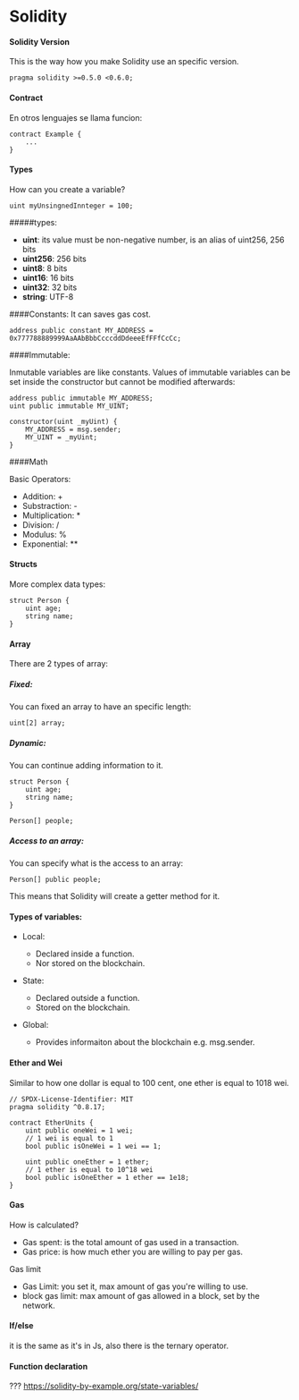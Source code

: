 # Solidity

#### Solidity Version
This is the way how you make Solidity use an specific version.

    pragma solidity >=0.5.0 <0.6.0;


#### Contract
En otros lenguajes se llama funcion:

    contract Example {
        ...
    }

#### Types

How can you create a variable?

    uint myUnsingnedInnteger = 100;

#####types:
- **uint**: its value must be non-negative number, is an alias of uint256, 256 bits
- **uint256**: 256 bits
- **uint8**: 8 bits
- **uint16**: 16 bits
- **uint32**: 32 bits
- **string**: UTF-8

####Constants:
It can saves gas cost.

    address public constant MY_ADDRESS = 0x777788889999AaAAbBbbCcccddDdeeeEfFFfCcCc;

####Immutable:

Inmutable variables are like constants. Values of immutable variables can be set inside the constructor but cannot be modified afterwards:

    address public immutable MY_ADDRESS;
    uint public immutable MY_UINT;

    constructor(uint _myUint) {
        MY_ADDRESS = msg.sender;
        MY_UINT = _myUint;
    }

####Math

Basic Operators:
- Addition: +
- Substraction: -
- Multiplication: *
- Division: /
- Modulus: %
- Exponential: **


#### Structs

More complex data types:

    struct Person {
        uint age;
        string name;
    }

#### Array

There are 2 types of array:

##### Fixed:

You can fixed an array to have an specific length:

    uint[2] array;

##### Dynamic:

You can continue adding information to it.

    struct Person {
        uint age;
        string name;
    }

    Person[] people;

##### Access to an array:

You can specify what is the access to an array:

    Person[] public people;

This means that Solidity will create a getter method for it.

#### Types of variables:

- Local:
  - Declared inside a function.
  - Nor stored on the blockchain.

- State:
  - Declared outside a function.
  - Stored on the blockchain.

- Global:
  - Provides informaiton about the blockchain e.g. msg.sender.

#### Ether and Wei

Similar to how one dollar is equal to 100 cent, one ether is equal to 1018 wei.

    // SPDX-License-Identifier: MIT
    pragma solidity ^0.8.17;

    contract EtherUnits {
        uint public oneWei = 1 wei;
        // 1 wei is equal to 1
        bool public isOneWei = 1 wei == 1;

        uint public oneEther = 1 ether;
        // 1 ether is equal to 10^18 wei
        bool public isOneEther = 1 ether == 1e18;
    }

#### Gas
How is calculated?
- Gas spent: is the total amount of gas used in a transaction.
- Gas price: is how much ether you are willing to pay per gas.

Gas limit
- Gas Limit: you set it, max amount of gas you're willing to use.
- block gas limit: max amount of gas allowed in a block, set by the network.


#### If/else

it is the same as it's in Js, also there is the ternary operator.


#### Function declaration


??? https://solidity-by-example.org/state-variables/
